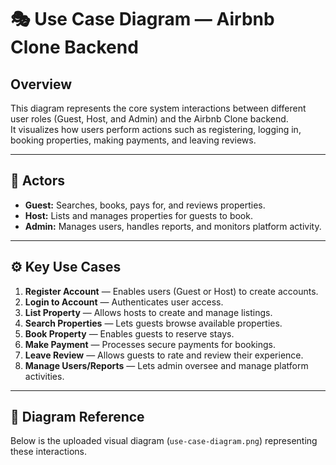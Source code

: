 # 🎭 Use Case Diagram — Airbnb Clone Backend

## Overview
This diagram represents the core system interactions between different user roles (Guest, Host, and Admin) and the Airbnb Clone backend.  
It visualizes how users perform actions such as registering, logging in, booking properties, making payments, and leaving reviews.

---

## 👤 Actors
- **Guest:** Searches, books, pays for, and reviews properties.  
- **Host:** Lists and manages properties for guests to book.  
- **Admin:** Manages users, handles reports, and monitors platform activity.

---

## ⚙️ Key Use Cases
1. **Register Account** — Enables users (Guest or Host) to create accounts.  
2. **Login to Account** — Authenticates user access.  
3. **List Property** — Allows hosts to create and manage listings.  
4. **Search Properties** — Lets guests browse available properties.  
5. **Book Property** — Enables guests to reserve stays.  
6. **Make Payment** — Processes secure payments for bookings.  
7. **Leave Review** — Allows guests to rate and review their experience.  
8. **Manage Users/Reports** — Lets admin oversee and manage platform activities.

---

## 📘 Diagram Reference
Below is the uploaded visual diagram (`use-case-diagram.png`) representing these interactions.
